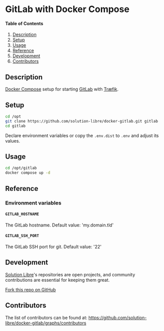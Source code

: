 # GitLab with Docker Compose

<!-- markdownlint-disable-next-line MD001 -->
#### Table of Contents

1. [Description](#description)
2. [Setup](#setup)
3. [Usage](#usage)
4. [Reference](#reference)
5. [Development](#development)
6. [Contributors](#contributors)

## Description

[Docker Compose](https://docs.docker.com/compose/) setup for starting [GitLab](https://gitlab.com/)
with [Træfik](https://traefik.io/).

## Setup

```sh
cd /opt
git clone https://github.com/solution-libre/docker-gitlab.git gitlab
cd gitlab
```

Declare environment variables or copy the `.env.dist` to `.env` and adjust its values.

## Usage

```sh
cd /opt/gitlab
docker compose up -d
```

## Reference

### Environment variables

#### `GITLAB_HOSTNAME`

The GitLab hostname. Default value: 'my.domain.tld'

#### `GITLAB_SSH_PORT`

The GitLab SSH port for git. Default value: '22'

## Development

[Solution Libre](https://www.solution-libre.fr)'s repositories are open projects,
and community contributions are essential for keeping them great.

[Fork this repo on GitHub](https://github.com/solution-libre/docker-gitlab/fork)

## Contributors

The list of contributors can be found at: <https://github.com/solution-libre/docker-gitlab/graphs/contributors>
